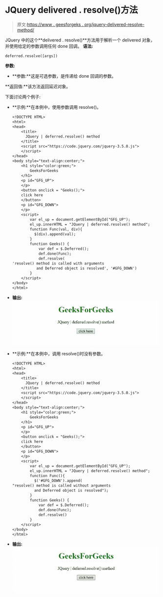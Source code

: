 # JQuery delivered . resolve()方法

> 原文:[https://www . geesforgeks . org/jquery-delivered-resolve-method/](https://www.geeksforgeeks.org/jquery-deferred-resolve-method/)

JQuery 中的这个**delivered . resolve()**方法用于解析一个 delivered 对象，并使用给定的参数调用任何 done 回调。
**语法:**

```
deferred.resolve([args])

```

**参数:**

*   **参数:**这是可选参数，是传递给 done 回调的参数。

**返回值:**该方法返回延迟对象。

下面讨论两个例子:

*   **示例:**在本例中，使用参数调用 resolve()。

    ```
    <!DOCTYPE HTML> 
    <html>  
    <head> 
        <title> 
          JQuery | deferred.resolve() method
        </title>
        <script src="https://code.jquery.com/jquery-3.5.0.js">
        </script> 
    </head>   
    <body style="text-align:center;">
        <h1 style="color:green;">  
            GeeksForGeeks  
        </h1> 
        <p id="GFG_UP"> 
        </p>
        <button onclick = "Geeks();">
        click here
        </button>
        <p id="GFG_DOWN"> 
        </p>
        <script> 
            var el_up = document.getElementById("GFG_UP");
            el_up.innerHTML = "JQuery | deferred.resolve() method";
            function Func(val, div){
              $(div).append(val);
            }
            function Geeks() {
                var def = $.Deferred();
                def.done(Func);
                def.resolve(
    'resolve() method is called with arguments 
               and Deferred object is resolved', '#GFG_DOWN')
            } 
        </script> 
    </body>   
    </html>        

    ```

*   **输出:**
    ![](img/7c8c4782ffc81619ec1162a6bdc2764f.png)

*   **示例:**在本例中，调用 resolve()时没有参数。

    ```
    <!DOCTYPE HTML> 
    <html>  
    <head> 
        <title> 
          JQuery | deferred.resolve() method
        </title>
        <script src="https://code.jquery.com/jquery-3.5.0.js">
        </script> 
    </head>   
    <body style="text-align:center;">
        <h1 style="color:green;">  
            GeeksForGeeks  
        </h1> 
        <p id="GFG_UP"> 
        </p>
        <button onclick = "Geeks();">
        click here
        </button>
        <p id="GFG_DOWN"> 
        </p>
        <script> 
            var el_up = document.getElementById("GFG_UP");
            el_up.innerHTML = "JQuery | deferred.resolve() method";
            function Func(){
              $('#GFG_DOWN').append(
    "resolve() method is called without arguments
              and Deferred object is resolved");
            }
            function Geeks() {
                var def = $.Deferred();
                def.done(Func);
                def.resolve()
            } 
        </script> 
    </body>   
    </html>
    ```

*   **输出:**
    ![](img/e8ae7f17d9ea6ee4d93722d66eed4e81.png)